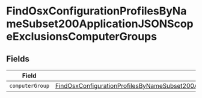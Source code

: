 # FindOsxConfigurationProfilesByNameSubset200ApplicationJSONScopeExclusionsComputerGroups


## Fields

| Field                                                                                                                                                                                                                                   | Type                                                                                                                                                                                                                                    | Required                                                                                                                                                                                                                                | Description                                                                                                                                                                                                                             |
| --------------------------------------------------------------------------------------------------------------------------------------------------------------------------------------------------------------------------------------- | --------------------------------------------------------------------------------------------------------------------------------------------------------------------------------------------------------------------------------------- | --------------------------------------------------------------------------------------------------------------------------------------------------------------------------------------------------------------------------------------- | --------------------------------------------------------------------------------------------------------------------------------------------------------------------------------------------------------------------------------------- |
| `computerGroup`                                                                                                                                                                                                                         | [FindOsxConfigurationProfilesByNameSubset200ApplicationJSONScopeExclusionsComputerGroupsComputerGroup](../../models/operations/findosxconfigurationprofilesbynamesubset200applicationjsonscopeexclusionscomputergroupscomputergroup.md) | :heavy_minus_sign:                                                                                                                                                                                                                      | N/A                                                                                                                                                                                                                                     |